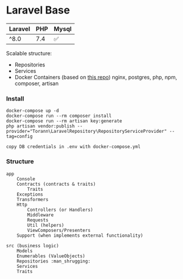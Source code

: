 # Laravel Base

| Laravel | PHP | Mysql |
| ------------- | ------------- |  ------------- |
 ^8.0 | 7.4 | :white_check_mark: |

Scalable structure:
- Repositories
- Services
- Docker Containers (based on [this repo](https://github.com/aschmelyun/docker-compose-laravel))
	nginx, postgres, php, npm, composer, artisan
	
### Install

```
docker-compose up -d
docker-compose run --rm composer install
docker-compose run --rm artisan key:generate
php artisan vendor:publish --provider="Torann\LaravelRepository\RepositoryServiceProvider" --tag=config
```
```
copy DB credentials in .env with docker-compose.yml
```

### Structure

    app
        Console
        Contracts (contracts & traits)
    	    Traits 
        Exceptions
        Transformers
        Http
            Controllers (or Handlers)
            Middleware
            Requests
            Util (helpers)
            ViewComposers/Presenters
        Support (when implements external functionality)

    src (business logic)
        Models
        Enumerables (ValueObjects)
        Repositories :man_shrugging:
        Services
        Traits
